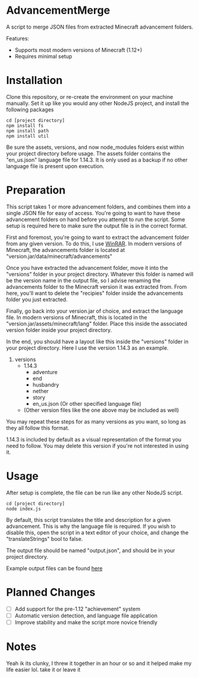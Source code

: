 # AdvancementMerge
A script to merge JSON files from extracted Minecraft advancement folders.

Features:

- Supports most modern versions of Minecraft (1.12+)
- Requires minimal setup

# Installation
Clone this repository, or re-create the environment on your machine manually.  Set it up like you would any other NodeJS project, and install the following packages
```
cd [project directory]
npm install fs
npm install path
npm install util
```

Be sure the assets, versions, and now node_modules folders exist within your project directory before usage.  The assets folder contains the "en_us.json" language file for 1.14.3.  It is only used as a backup if no other language file is present upon execution.

# Preparation
This script takes 1 or more advancement folders, and combines them into a single JSON file for easy of access. You're going to want to have these advancement folders on hand before you attempt to run the script.  Some setup is required here to make sure the output file is in the correct format.  

First and foremost, you're going to want to extract the advancement folder from any given version.  To do this, I use [WinRAR](https://www.rarlab.com/).  In modern versions of Minecraft, the advancements folder is located at "version.jar/data/minecraft/advancements"

Once you have extracted the advancement folder, move it into the "versions" folder in your project directory.  Whatever this folder is named will be the version name in the output file, so I advise renaming the advancements folder to the Minecraft version it was extracted from.  From here, you'll want to delete the "recipies" folder inside the advancements folder you just extracted.

Finally, go back into your version.jar of choice, and extract the language file.  In modern versions of Minecraft, this is located in the "version.jar/assets/minecraft/lang" folder.  Place this inside the associated version folder inside your project directory.  

In the end, you should have a layout like this inside the "versions" folder in your project directory.  Here I use the version 1.14.3 as an example.

1. versions
   - 1.14.3
     - adventure
     - end
     - husbandry
     - nether
     - story
     - en_us.json (Or other specified language file)
   - (Other version files like the one above may be included as well)
    
You may repeat these steps for as many versions as you want, so long as they all follow this format.

1.14.3 is included by default as a visual representation of the format you need to follow.  You may delete this version if you're not interested in using it.

# Usage
After setup is complete, the file can be run like any other NodeJS script.
```
cd [project directory]
node index.js
```

By default, this script translates the title and description for a given advancement.  This is why the language file is required.  If you wish to disable this, open the script in a text editor of your choice, and change the "translateStrings" bool to false.

The output file should be named "output.json", and should be in your project directory.

Example output files can be found [here](examples)

# Planned Changes

- [ ] Add support for the pre-1.12 "achievement" system
- [ ] Automatic version detection, and language file application
- [ ] Improve stability and make the script more novice friendly

# Notes
Yeah ik its clunky, I threw it together in an hour or so and it helped make my life easier lol.  take it or leave it
